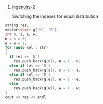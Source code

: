 1. [Ingenuity-2](https://codeforces.com/contest/1974/problem/D)
   <p>Switching the indexes for equal distribution</p>

```cpp
string res;
vector<char> g{'H', 'R'};
int n, s, e, w;
n = s = 0;
e = w = 1;
for (auto &el : str)
{
  if (el == 'N')
    res.push_back(g[n]), n = 1 - n;
  else if (el == 'S')
    res.push_back(g[s]), s = 1 - s;
  else if (el == 'E')
    res.push_back(g[e]), e = 1 - e;
  else
    res.push_back(g[w]), w = 1 - w;
}
cout << res << endl;
```
